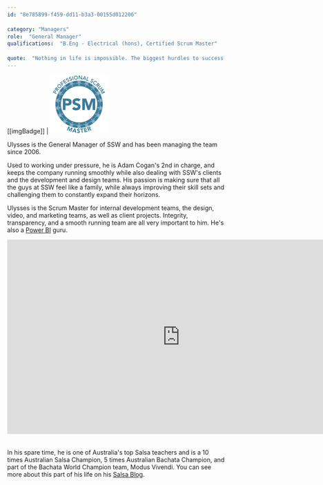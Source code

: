 ```yaml
---
id: "8e785899-f459-dd11-b3a3-00155d012206"

category: "Managers"
role:  "General Manager"
qualifications:  "B.Eng - Electrical (hons), Certified Scrum Master"

quote:  "Nothing in life is impossible. The biggest hurdles to success in life are inaction and fear of failure."
---
```


[[imgBadge]]
| ![Certified Scrum Master](../badges/Certification-scrumorg-master-1.png) 
   
Ulysses is the General Manager of SSW and has been managing the team since 2006.

Used to working under pressure, he is Adam Cogan's 2nd in charge, and keeps the company running smoothly while also dealing with SSW's clients and the development and design teams. His passion is making sure that all the guys at SSW feel like a family, while always improving their skill sets and challenging them to constantly expand their horizons.  

Ulysses is the Scrum Master for internal development teams, the design, video, and marketing teams, as well as client projects. Integrity, transparency, and a smooth running team are all very important to him. He's also a [Power BI](http://adamcogan.com/2016/10/13/power-bi-no-more-guessing/) guru. 

   <iframe width="800" height="450" src="https://www.youtube.com/embed/Y4tvF0DWEec" frameborder="0"></iframe> 

In his spare time, he is one of Australia's top Salsa teachers and is a 10 times Australian Salsa Champion, 5 times Australian Bachata Champion, and part of the Bachata World Champion team, Modus Vivendi. You can see more about this part of his life on his [Salsa Blog](https://salsaulysses.com/).
